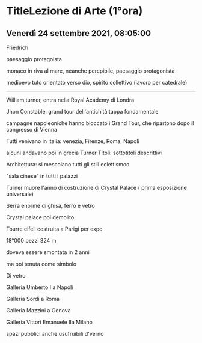 # TitleLezione di Arte (1°ora)
## Venerdì 24 settembre 2021, 08:05:00


Friedrich

paesaggio protagoista

monaco in riva al mare, neanche percpibile, paesaggio protagonista

medioevo tuto orientato verso dio, spirito collettivo (lavoro per catedrale)

---

William turner, entra nella Royal Academy di Londra


Jhon Constable: grand tour dell'antichità
tappa fondamentale

campagne napoleoniche hanno bloccato i Grand Tour, che ripartono dopo il congresso di Vienna


Tutti venivano in italia: venezia, Firenze, Roma, Napoli

alcuni andavano poi in grecia
Turner
Titoli: sottotitoli descrittivi


Architettura: si mescolano tutti gli stili
eclettismoo

"sala cinese" in tutti i palazzi

Turner muore l'anno di costruzione di Crystal Palace ( prima esposizione universale)

Serra enorme di ghisa, ferro e vetro

Crystal palace poi demolito

Tourre eifell costruita a Parigi per expo

18°000 pezzi
324 m

doveva essere smontata in 2 anni

ma poi tenuta come simbolo


Di vetro 

Galleria Umberto I a Napoli

Galleria Sordi a Roma


Galleria Mazzini a Genova

Galleria Vittori Emanuele IIa Milano

spazi pubblici anche usufruibili d'verno
<!--stackedit_data:
eyJoaXN0b3J5IjpbMzAwNDI0MDQ5LC0xNTU0MDk1ODYyLC0xMj
gwMjE3MTA3LC01NDQ0MDg5MTVdfQ==
-->